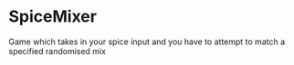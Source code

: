 # SpiceMixer
Game which takes in your spice input and you have to attempt to match a specified randomised mix
